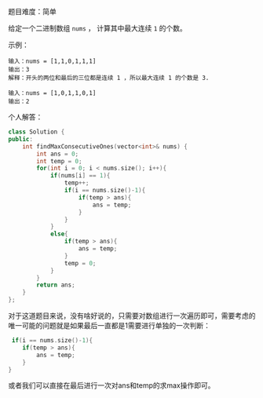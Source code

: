 
题目难度：简单

给定一个二进制数组 `nums` ， 计算其中最大连续 `1` 的个数。

示例：
```
输入：nums = [1,1,0,1,1,1]
输出：3
解释：开头的两位和最后的三位都是连续 1 ，所以最大连续 1 的个数是 3.

输入：nums = [1,0,1,1,0,1]
输出：2
```

个人解答：
```C++
class Solution {
public:
    int findMaxConsecutiveOnes(vector<int>& nums) {
        int ans = 0;
        int temp = 0;
        for(int i = 0; i < nums.size(); i++){
            if(nums[i] == 1){
                temp++;
                if(i == nums.size()-1){
                    if(temp > ans){
                        ans = temp;
                    }
                }
            }
            else{
                if(temp > ans){
                    ans = temp;
                }
                temp = 0;
            }
        }
        return ans;
    }
};
```

对于这道题目来说，没有啥好说的，只需要对数组进行一次遍历即可，需要考虑的唯一可能的问题就是如果最后一直都是1需要进行单独的一次判断：
```C++
 if(i == nums.size()-1){
    if(temp > ans){
	    ans = temp;
    }
}
```

或者我们可以直接在最后进行一次对ans和temp的求max操作即可。